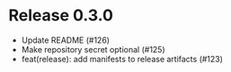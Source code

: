 # Release 0.3.0

- Update README (#126)
- Make repository secret optional (#125)
- feat(release): add manifests to release artifacts (#123)
